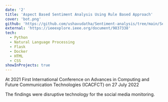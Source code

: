 ```yaml
---
date: '2'
title: 'Aspect Based Sentiment Analysis Using Rule Based Approach'
cover: 'bot.png'
github: 'https://github.com/ushavudatha/Sentiment-analysis/tree/main/Sentiment_analysis_on'
external: 'https://ieeexplore.ieee.org/document/9837338'
tech:
  - Python
  - Natural Language Processing
  - Flask
  - Docker
  - HTML
  - CSS
showInProjects: true
---
```

At 2021 First International Conference on Advances in Computing and Future Communication Technologies (ICACFCT) on 27 July 2022

The findings were disruptive technology for the social media monitoring.
